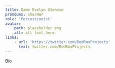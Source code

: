 ```yaml
---
title: Dame Evelyn Glennie
pronouns: She/Her
role: 'Percussionist'
avatar:
    path: placeholder.png
    alt: alt text here
links:
    - url: 'https://twitter.com/RedRoxProjects'
      text: twitter.com/RedRoxProjects
---
```


Bio

